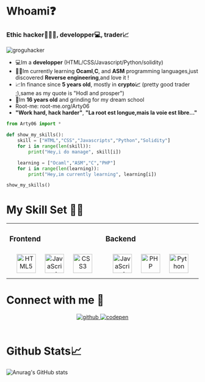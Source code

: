 
# Whoami❓
### Ethic hacker👨🏻‍💻, developper💻, trader📈
![groguhacker](https://user-images.githubusercontent.com/107058122/211169914-e5d125b6-e189-43fc-8ed4-6df9c33bc726.png)

- 💻Im a **developper** (HTML/CSS/Javascript/Python/solidity)
- 👨‍🎓Im currently learning **Ocaml**,**C**, and **ASM** programming languages,just discovered **Reverse engineering**,and love it !                                       
- 📈In finance since **5 years old**, mostly in **crypto📈** (pretty good trader ;),same as my quote is "Hodl and prosper")
- 🚀Im **16 years old** and grinding for my dream school
- Root-me: root-me.org/Arty06
- **"Work hard, hack harder"**, **"La root est longue,mais la voie est libre..."**


```python
from Arty06 import *

def show_my_skills():
    skill = ["HTML","CSS","Javascripts","Python","Solidity"]
    for i in range(len(skill)):
        print("Hey,i do manage", skill[i])

    learning = ["Ocaml","ASM","C","PHP"]
    for i in range(len(learning)):
        print("Hey,im currently learning", learning[i])

show_my_skills()


```


# My Skill Set 👨‍💻 
<table><tr><td valign="top" width="33%">



### Frontend  
<div align="center">  
<a href="https://en.wikipedia.org/wiki/HTML5" target="_blank"><img style="margin: 10px" src="https://profilinator.rishav.dev/skills-assets/html5-original-wordmark.svg" alt="HTML5" height="50" /></a>  
<a href="https://www.javascript.com/" target="_blank"><img style="margin: 10px" src="https://profilinator.rishav.dev/skills-assets/javascript-original.svg" alt="JavaScript" height="50" /></a>  
<a href="https://www.w3schools.com/css/" target="_blank"><img style="margin: 10px" src="https://profilinator.rishav.dev/skills-assets/css3-original-wordmark.svg" alt="CSS3" height="50" /></a>  
</div>

</td><td valign="top" width="33%">



### Backend  
<div align="center">  
<a href="https://www.javascript.com/" target="_blank"><img style="margin: 10px" src="https://profilinator.rishav.dev/skills-assets/javascript-original.svg" alt="JavaScript" height="50" /></a>  
<a href="https://www.php.net/" target="_blank"><img style="margin: 10px" src="https://profilinator.rishav.dev/skills-assets/php-original.svg" alt="PHP" height="50" /></a>  
<a href="https://www.python.org/" target="_blank"><img style="margin: 10px" src="https://profilinator.rishav.dev/skills-assets/python-original.svg" alt="Python" height="50" /></a>  
</div>
</table>

 # Connect with me 📱
<div align="center">
<a href="https://github.com/ArtyETH06" target="_blank">
<img src=https://img.shields.io/badge/github-%2324292e.svg?&style=for-the-badge&logo=github&logoColor=white alt=github style="margin-bottom: 5px;" />
</a>
<a href="https://codepen.com/ArtyETH06" target="_blank">
<img src=https://img.shields.io/badge/codepen-%23131417.svg?&style=for-the-badge&logo=codepen&logoColor=white alt=codepen style="margin-bottom: 5px;" />
</a>  
</div>  
  

<br/>  
  
# Github Stats📈
![Anurag's GitHub stats](https://github-readme-stats.vercel.app/api?username=ArtyETH06&show_icons=true&theme=tokyonight)



